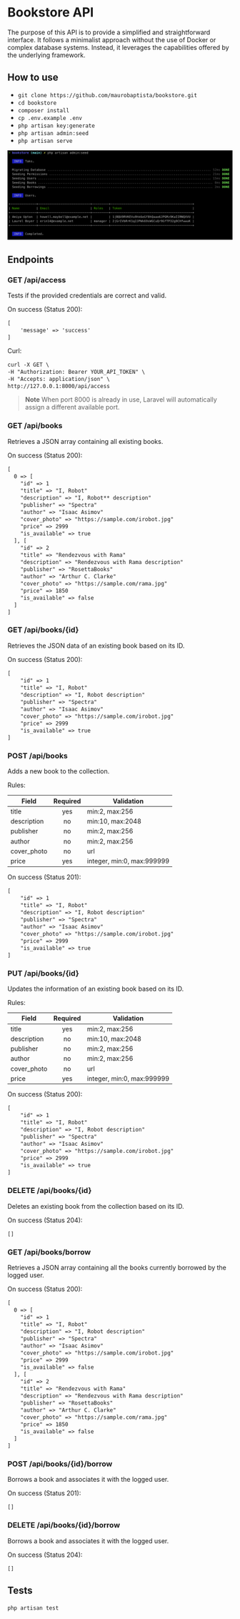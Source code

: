 # Bookstore API

The purpose of this API is to provide a simplified and straightforward interface. It follows a minimalist approach without the use of Docker or complex database systems. Instead, it leverages the capabilities offered by the underlying framework.

## How to use

- `git clone https://github.com/maurobaptista/bookstore.git`
- `cd bookstore`
- `composer install`
- `cp .env.example .env`
- `php artisan key:generate`
- `php artisan admin:seed`
- `php artisan serve`

![Seed Result](seed.png)

## Endpoints

### GET /api/access

Tests if the provided credentials are correct and valid.

On success (Status 200):
```
[
    'message' => 'success'
]
```

Curl:
```
curl -X GET \
-H "Authorization: Bearer YOUR_API_TOKEN" \
-H "Accepts: application/json" \
http://127.0.0.1:8000/api/access
```

> **Note**
> When port 8000 is already in use, Laravel will automatically assign a different available port.

### GET /api/books

Retrieves a JSON array containing all existing books.

On success (Status 200):
```
[
  0 => [
    "id" => 1
    "title" => "I, Robot"
    "description" => "I, Robot** description"
    "publisher" => "Spectra"
    "author" => "Isaac Asimov"
    "cover_photo" => "https://sample.com/irobot.jpg"
    "price" => 2999
    "is_available" => true
  ], [
    "id" => 2
    "title" => "Rendezvous with Rama"
    "description" => "Rendezvous with Rama description"
    "publisher" => "RosettaBooks"
    "author" => "Arthur C. Clarke"
    "cover_photo" => "https://sample.com/rama.jpg"
    "price" => 1850
    "is_available" => false
  ]
]
```

### GET /api/books/{id}

Retrieves the JSON data of an existing book based on its ID.

On success (Status 200):
```
[
    "id" => 1
    "title" => "I, Robot"
    "description" => "I, Robot description"
    "publisher" => "Spectra"
    "author" => "Isaac Asimov"
    "cover_photo" => "https://sample.com/irobot.jpg"
    "price" => 2999
    "is_available" => true
]
```

### POST /api/books

Adds a new book to the collection.

Rules:

| Field | Required | Validation |
|---|:---:|---|
| title | yes | min:2, max:256 |
| description | no | min:10, max:2048 |
| publisher | no | min:2, max:256 |
| author | no | min:2, max:256 |
| cover_photo | no  | url |
| price | yes | integer, min:0, max:999999 |

On success (Status 201):
```
[
    "id" => 1
    "title" => "I, Robot"
    "description" => "I, Robot description"
    "publisher" => "Spectra"
    "author" => "Isaac Asimov"
    "cover_photo" => "https://sample.com/irobot.jpg"
    "price" => 2999
    "is_available" => true
]
```

### PUT /api/books/{id}

Updates the information of an existing book based on its ID.

Rules:

| Field | Required | Validation |
|---|:---:|---|
| title | yes | min:2, max:256 |
| description | no | min:10, max:2048 |
| publisher | no | min:2, max:256 |
| author | no | min:2, max:256 |
| cover_photo | no  | url |
| price | yes | integer, min:0, max:999999 |

On success (Status 200):
```
[
    "id" => 1
    "title" => "I, Robot"
    "description" => "I, Robot description"
    "publisher" => "Spectra"
    "author" => "Isaac Asimov"
    "cover_photo" => "https://sample.com/irobot.jpg"
    "price" => 2999
    "is_available" => true
]
```

### DELETE /api/books/{id}

Deletes an existing book from the collection based on its ID.

On success (Status 204):
```
[]
```

### GET /api/books/borrow

Retrieves a JSON array containing all the books currently borrowed by the logged user.

On success (Status 200):
```
[
  0 => [
    "id" => 1
    "title" => "I, Robot"
    "description" => "I, Robot description"
    "publisher" => "Spectra"
    "author" => "Isaac Asimov"
    "cover_photo" => "https://sample.com/irobot.jpg"
    "price" => 2999
    "is_available" => false
  ], [
    "id" => 2
    "title" => "Rendezvous with Rama"
    "description" => "Rendezvous with Rama description"
    "publisher" => "RosettaBooks"
    "author" => "Arthur C. Clarke"
    "cover_photo" => "https://sample.com/rama.jpg"
    "price" => 1850
    "is_available" => false
  ]
]
```

### POST /api/books/{id}/borrow

Borrows a book and associates it with the logged user.

On success (Status 201):
```
[]
```

### DELETE /api/books/{id}/borrow

Borrows a book and associates it with the logged user.

On success (Status 204):
```
[]
```

## Tests
`php artisan test`
